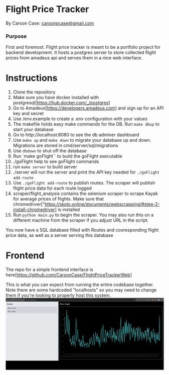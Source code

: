 # Flight Price Tracker
By Carson Case: carsonpcase@gmail.com

### Purpose
First and foremost. Flight price tracker is meant to be a portfolio project for backend development. It hosts a postgres server to store collected flight prices from amadeus api and serves them in a nice web interface.

# Instructions
1. Clone the repository
2. Make sure you have docker installed with postgresql[https://hub.docker.com/_/postgres]
3. Go to Amadeus[https://developers.amadeus.com] and sign up for an API key and secret
4. Use /env.example to create a .env configuration with your values
5. The makefile holds easy make commands for the DB. Run `make dbup` to start your database
6. Go to http://localhost:8080 to see the db adminer dashboard
7. Use `make up` and `make down` to migrate your database up and down. Migrations are stored in cmd/server/sql/migrations
8. Use `dbdown` to shut off the database
9. Run `make goFlight`` to build the goFlight executable
10. ./goFlight help to see goFlight commands
11. run `make server` to build server
12. ./server will run the server and print the API key needed for `./goFlight add-route`
13. Use `./goFlight add-route` to publish routes. The scraper will publish flight price data for each route logged
14. scraper/flight_analysis contains the selenium scraper to scrape Kayak for average prices of flights. Make sure that chromedriver["https://skolo.online/documents/webscrapping/#step-2-install-chromedriver] is installed
15. Run `python main.py` to begin the scraper. You may also run this on a different machine from the scraper if you adjust URL in the script.

You now have a SQL database filled with Routes and cooresponding flight price data, as well as a server serving this database

# Frontend
The repo for a simple frontend interface is here[https://github.com/CarsonCase/FlightPriceTrackerWeb]

This is what you can expect from running the entire codebase together. Note there are some hardcoded "localhosts" so you may need to change them if you're looking to properly host this system.
![Image of the frontend](<Screenshot from 2023-11-13 14-17-36.png>)